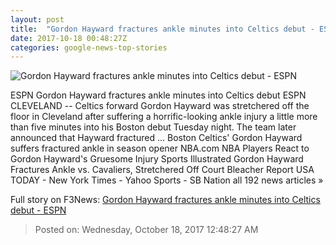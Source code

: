 ```yaml
---
layout: post
title:  "Gordon Hayward fractures ankle minutes into Celtics debut - ESPN"
date: 2017-10-18 00:48:27Z
categories: google-news-top-stories
---
```


![Gordon Hayward fractures ankle minutes into Celtics debut - ESPN](http://a4.espncdn.com/combiner/i?img=%2Fphoto%2F2017%2F1017%2Fr275441_1296x729_16%2D9.jpg)

ESPN Gordon Hayward fractures ankle minutes into Celtics debut ESPN CLEVELAND -- Celtics forward Gordon Hayward was stretchered off the floor in Cleveland after suffering a horrific-looking ankle injury a little more than five minutes into his Boston debut Tuesday night. The team later announced that Hayward fractured ... Boston Celtics' Gordon Hayward suffers fractured ankle in season opener NBA.com NBA Players React to Gordon Hayward's Gruesome Injury Sports Illustrated Gordon Hayward Fractures Ankle vs. Cavaliers, Stretchered Off Court Bleacher Report USA TODAY - New York Times - Yahoo Sports - SB Nation all 192 news articles »


Full story on F3News: [Gordon Hayward fractures ankle minutes into Celtics debut - ESPN](http://www.f3nws.com/n/r4MGHF)

> Posted on: Wednesday, October 18, 2017 12:48:27 AM
